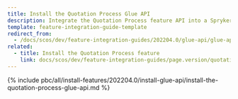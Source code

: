 ```yaml
---
title: Install the Quotation Process Glue API
description: Integrate the Quotation Process feature API into a Spryker project
template: feature-integration-guide-template
redirect_from:
  - /docs/scos/dev/feature-integration-guides/202204.0/glue-api/glue-api-quotation-process-feature-integration.html
related:
  - title: Install the Quotation Process feature
    link: docs/scos/dev/feature-integration-guides/page.version/quotation-process-feature-integration.html
---
```


{% include pbc/all/install-features/202204.0/install-glue-api/install-the-quotation-process-glue-api.md %} <!-- To edit, see /_includes/pbc/all/install-features/202204.0/install-glue-api/install-the-quotation-process-glue-api.md -->
